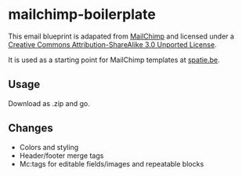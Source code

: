 # mailchimp-boilerplate

This email blueprint is adapated from [MailChimp](https://github.com/mailchimp/email-blueprints) and licensed under a [Creative Commons Attribution-ShareAlike 3.0 Unported License](http://creativecommons.org/licenses/by-sa/3.0/).

It is used as a starting point for MailChimp templates at [spatie.be](https://spatie.be).

## Usage
Download as .zip and go.

## Changes

- Colors and styling
- Header/footer merge tags
- Mc:tags for editable fields/images and repeatable blocks